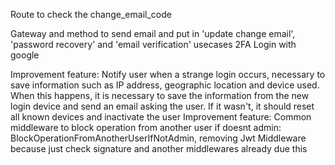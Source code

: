 Route to check the change_email_code

Gateway and method to send email and put in 'update change email', 'password recovery' and 'email verification' usecases
2FA
Login with google

Improvement feature: Notify user when a strange login occurs, necessary to save information such as IP address, geographic location and device used. When this happens, it is necessary to save the information from the new login device and send an email asking the user. If it wasn't, it should reset all known devices and inactivate the user
Improvement feature: Common middleware to block operation from another user if doesnt admin: BlockOperationFromAnotherUserIfNotAdmin, removing Jwt Middleware because just check signature and another middlewares already due this
